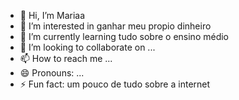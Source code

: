 - 👋 Hi, I’m Mariaa
- 👀 I’m interested in ganhar meu propio dinheiro
- 🌱 I’m currently learning tudo sobre o ensino médio
- 💞️ I’m looking to collaborate on ...
- 📫 How to reach me ...
- 😄 Pronouns: ...
- ⚡ Fun fact: um pouco de tudo sobre a internet


<!---
vicctoria727/vicctoria727 is a ✨ special ✨ repository because its `README.md` (this file) appears on your GitHub profile.
You can click the Preview link to take a look at your changes.
--->
